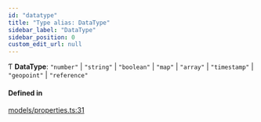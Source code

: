 ```yaml
---
id: "datatype"
title: "Type alias: DataType"
sidebar_label: "DataType"
sidebar_position: 0
custom_edit_url: null
---
```


Ƭ **DataType**: ``"number"`` \| ``"string"`` \| ``"boolean"`` \| ``"map"`` \| ``"array"`` \| ``"timestamp"`` \| ``"geopoint"`` \| ``"reference"``

#### Defined in

[models/properties.ts:31](https://github.com/Camberi/firecms/blob/b1328ad/src/models/properties.ts#L31)
